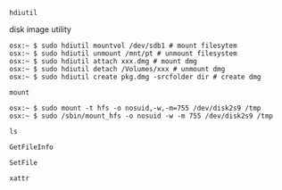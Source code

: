 `hdiutil`

disk image utility

	osx:~ $ sudo hdiutil mountvol /dev/sdb1 # mount filesytem
	osx:~ $ sudo hdiutil unmount /mnt/pt # unmount filesystem
	osx:~ $ sudo hdiutil attach xxx.dmg # mount dmg
	osx:~ $ sudo hdiutil detach /Volumes/xxx # unmount dmg
	osx:~ $ sudo hdiutil create pkg.dmg -srcfolder dir # create dmg

`mount`

	osx:~ $ sudo mount -t hfs -o nosuid,-w,-m=755 /dev/disk2s9 /tmp
	osx:~ $ sudo /sbin/mount_hfs -o nosuid -w -m 755 /dev/disk2s9 /tmp

`ls`

`GetFileInfo`

`SetFile`

`xattr`